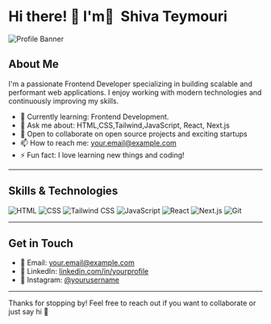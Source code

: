 # Hi there! 👋 I'm ُ Shiva Teymouri

![Profile Banner](https://user-images.githubusercontent.com/61261654/114380542-d3314f80-9ba7-11eb-847c-31ba132fb4b8.png)

## About Me

I'm a passionate Frontend Developer specializing in building scalable and performant web applications. I enjoy working with modern technologies and continuously improving my skills.


- 🌱 Currently learning: Frontend Development.
- 💬 Ask me about: HTML,CSS,Tailwind,JavaScript, React, Next.js
- 👯 Open to collaborate on open source projects and exciting startups
- 📫 How to reach me: [your.email@example.com](shivateymouri.st@gmail.com)
- ⚡ Fun fact: I love learning new things and coding!

---

## Skills & Technologies
![HTML](https://img.shields.io/badge/-HTML-E34F26?style=flat&logo=html5&logoColor=white)
![CSS](https://img.shields.io/badge/-CSS-1572B6?style=flat&logo=css3&logoColor=white)
![Tailwind CSS](https://img.shields.io/badge/-Tailwind_CSS-06B6D4?style=flat&logo=tailwind-css&logoColor=white)
![JavaScript](https://img.shields.io/badge/-JavaScript-F7DF1E?style=flat&logo=javascript&logoColor=black)
![React](https://img.shields.io/badge/-React-61DAFB?style=flat&logo=react&logoColor=black)
![Next.js](https://img.shields.io/badge/-Next.js-000000?style=flat&logo=nextdotjs&logoColor=white)
![Git](https://img.shields.io/badge/-Git-F05032?style=flat&logo=git&logoColor=white)


---

## Get in Touch

- 📧 Email: [your.email@example.com](shivateymouri.st@gmail.com)  
- 🔗 LinkedIn: [linkedin.com/in/yourprofile](http://www.linkedin.com/in/shiva-teymoori)  
- 📸 Instagram: [@yourusername](https://www.instagram.com/shivateymouri.dev?igsh=MXh3NXBhMjhsZ2tiYg==)

---

Thanks for stopping by! Feel free to reach out if you want to collaborate or just say hi 👋  
